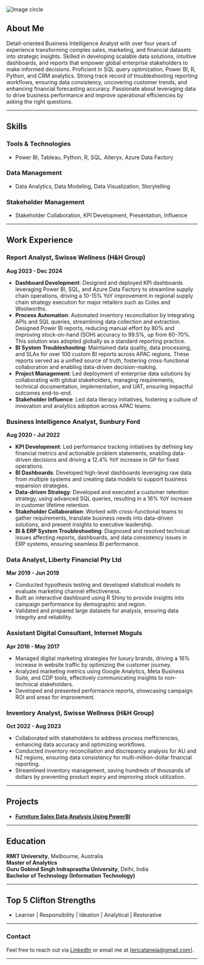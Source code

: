 ![Image circle](https://github.com/user-attachments/assets/53ceab43-5bb9-4094-b607-01f68e0f1466)




## About Me

Detail-oriented Business Intelligence Analyst with over four years of experience transforming complex sales, marketing, and financial datasets into strategic insights. Skilled in developing scalable data solutions, intuitive dashboards, and reports that empower global enterprise stakeholders to make informed decisions. Proficient in SQL query optimization, Power BI, R, Python, and CRM analytics. Strong track record of troubleshooting reporting workflows, ensuring data consistency, uncovering customer trends, and enhancing financial forecasting accuracy. Passionate about leveraging data to drive business performance and improve operational efficiencies by asking the right questions.

---

## Skills

### Tools & Technologies
- Power BI, Tableau, Python, R, SQL, Alteryx, Azure Data Factory

### Data Management
- Data Analytics, Data Modeling, Data Visualization, Storytelling

### Stakeholder Management
- Stakeholder Collaboration, KPI Development, Presentation, Influence


---

## Work Experience

### Report Analyst, Swisse Wellness (H&H Group)  
**Aug 2023 - Dec 2024**  
- **Dashboard Development**: Designed and deployed KPI dashboards leveraging Power BI, SQL, and Azure Data Factory to streamline supply chain 
    operations, driving a 10-15% YoY improvement in regional supply chain strategy execution for major retailers such as Coles and Woolworths.
- **Process Automation**: Automated inventory reconciliation by integrating APIs and SQL queries, streamlining data collection and extraction. 
    Designed Power BI reports, reducing manual effort by 80% and improving stock-on-hand (SOH) accuracy to 99.5%, up from 60-70%. This solution 
    was adopted globally as a standard reporting practice.
- **BI System Troubleshooting**: Maintained data quality, data processing, and SLAs for over 100 custom BI reports across APAC regions. These 
    reports served as a unified source of truth, fostering cross-functional collaboration and enabling data-driven decision-making.
- **Project Management**: Led deployment of enterprise data solutions by collaborating with global stakeholders, managing requirements, 
    technical documentation, implementation, and UAT, ensuring impactful outcomes end-to-end.
- **Stakeholder Influence**: Led data literacy initiatives, fostering a culture of innovation and analytics adoption across APAC teams.

### Business Intelligence Analyst, Sunbury Ford  
**Aug 2020 - Jul 2022**  
- **KPI Development**: Led performance tracking initiatives by defining key financial metrics and actionable problem statements, enabling data- 
    driven decisions and driving a 12.4% YoY increase in GP for fixed operations.
- **BI Dashboards**: Developed high-level dashboards leveraging raw data from multiple systems and creating data models to support business 
    expansion strategies.
- **Data-driven Strategy**: Developed and executed a customer retention strategy, using advanced SQL queries, resulting in a 16% YoY increase in 
    customer lifetime retention.
- **Stakeholder Collaboration**: Worked with cross-functional teams to gather requirements, translate business needs into data-driven solutions, 
    and present insights to executive leadership.
- **BI & ERP System Troubleshooting**: Diagnosed and resolved technical issues affecting reports, dashboards, and data consistency issues in ERP 
    systems, ensuring seamless BI performance.

### Data Analyst, Liberty Financial Pty Ltd  
**Mar 2019 - Jun 2019**  
- Conducted hypothesis testing and developed statistical models to evaluate marketing channel effectiveness.
- Built an interactive dashboard using R Shiny to provide insights into campaign performance by demographic and region.
- Validated and prepared large datasets for analysis, ensuring data integrity and reliability.

### Assistant Digital Consultant, Internet Moguls  
**Apr 2016 - May 2017**  
- Managed digital marketing strategies for luxury brands, driving a 16% increase in website traffic by optimizing the customer journey.
- Analyzed marketing metrics using Google Analytics, Meta Business Suite, and CDP tools, effectively communicating insights to non-technical 
 stakeholders.
- Developed and presented performance reports, showcasing campaign ROI and areas for improvement.

### Inventory Analyst, Swisse Wellness (H&H Group)  
**Oct 2022 - Aug 2023**  
- Collaborated with stakeholders to address process inefficiencies, enhancing data accuracy and optimizing workflows.
- Conducted inventory reconciliation and discrepancy analysis for AU and NZ regions, ensuring data consistency for multi-million-dollar financial 
  reporting.
- Streamlined inventory management, saving hundreds of thousands of dollars by preventing product expiry and improving stock utilization.

---

## Projects

- **[Furniture Sales Data Analysis Using PowerBI](https://ericataneja1.github.io/Projects/)**

---

## Education

**RMIT University**, Melbourne, Australia  
**Master of Analytics**  
**Guru Gobind Singh Indraprastha University**, Delhi, India  
**Bachelor of Technology (Information Technology)**

---

## Top 5 Clifton Strengths
- Learner | Responsibility | Ideation | Analytical | Restorative

---

### Contact

Feel free to reach out via [LinkedIn](https://www.linkedin.com/in/erica-taneja/) or email me at [ericataneja@gmail.com].

---


